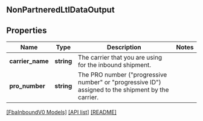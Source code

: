 ## NonPartneredLtlDataOutput

## Properties

Name | Type | Description | Notes
------------ | ------------- | ------------- | -------------
**carrier_name** | **string** | The carrier that you are using for the inbound shipment. |
**pro_number** | **string** | The PRO number (\"progressive number\" or \"progressive ID\") assigned to the shipment by the carrier. |

[[FbaInboundV0 Models]](../) [[API list]](../../Api) [[README]](../../../README.md)
